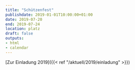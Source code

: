 ```yaml
---
title: "Schützenfest"
publishdate: 2019-01-01T10:00:00+01:00
date: 2019-07-20
end: 2019-07-24
location: platz
draft: false
outputs:
- html
- calendar
---
```

[Zur Einladung 2019]({{< ref "/aktuell/2019/einladung" >}})